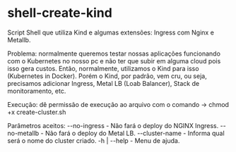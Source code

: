 # shell-create-kind
Script Shell que utiliza Kind e algumas extensões: Ingress com Nginx e Metallb. 

Problema: normalmente queremos testar nossas aplicações funcionando com o Kubernetes no nosso pc e não ter que subir em alguma cloud pois isso gera custos. Então, normalmente, utilizamos o Kind para isso (Kubernetes in Docker). Porém o Kind, por padrão, vem cru, ou seja, precisamos adicionar Ingress, Metal LB (Loab Balancer), Stack de monitoramento, etc.  

Execução: dê permissão de execução ao arquivo com o comando -> chmod +x create-cluster.sh

Parâmetros aceitos:
  --no-ingress - Não fará o deploy do NGINX Ingress.
  --no-metallb - Não fará o deploy do Metal LB.
  --cluster-name <nome> - Informa qual será o nome do cluster criado.
  -h | --help - Menu de ajuda.
 
